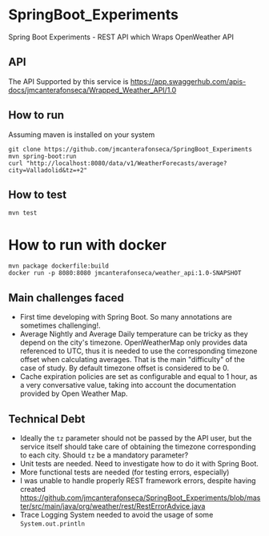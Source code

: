 # SpringBoot_Experiments
Spring Boot Experiments - REST API which Wraps OpenWeather API

## API

The API Supported by this service is https://app.swaggerhub.com/apis-docs/jmcanterafonseca/Wrapped_Weather_API/1.0

## How to run

Assuming maven is installed on your system

```
git clone https://github.com/jmcanterafonseca/SpringBoot_Experiments
mvn spring-boot:run
curl "http://localhost:8080/data/v1/WeatherForecasts/average?city=Valladolid&tz=+2"
```

## How to test

```
mvn test
```

# How to run with docker

```
mvn package dockerfile:build
docker run -p 8080:8080 jmcanterafonseca/weather_api:1.0-SNAPSHOT
```

## Main challenges faced

* First time developing with Spring Boot. So many annotations are sometimes challenging!.
* Average Nightly and Average Daily temperature can be tricky as they depend on the city's timezone. OpenWeatherMap only provides data referenced to UTC, thus it is needed to use the corresponding timezone offset when calculating averages. That is the main "difficulty" of the case of study. By default timezone offset is considered to be 0. 
* Cache expiration policies are set as configurable and equal to 1 hour, as a very conversative value, taking into account the
documentation provided by Open Weather Map. 

## Technical Debt

* Ideally the `tz` parameter should not be passed by the API user, but the service itself should take care of obtaining the timezone corresponding to each city. Should `tz` be a mandatory parameter?
* Unit tests are needed. Need to investigate how to do it with Spring Boot. 
* More functional tests are needed (for testing errors, especially)
* I was unable to handle properly REST framework errors, despite having created https://github.com/jmcanterafonseca/SpringBoot_Experiments/blob/master/src/main/java/org/weather/rest/RestErrorAdvice.java
* Trace Logging System needed to avoid the usage of some `System.out.println`
